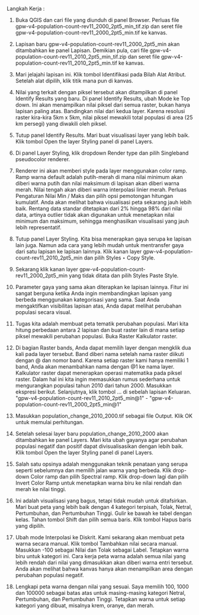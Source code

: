 Langkah Kerja :

1. Buka QGIS dan cari file yang diunduh di panel Browser. Perluas file gpw-v4-population-count-rev11_2000_2pt5_min_tif.zip dan seret file gpw-v4-population-count-rev11_2000_2pt5_min.tif ke kanvas.

2. Lapisan baru gpw-v4-population-count-rev11_2000_2pt5_min akan ditambahkan ke panel Lapisan. Demikian pula, cari file gpw-v4-population-count-rev11_2010_2pt5_min_tif.zip dan seret file gpw-v4-population-count-rev11_2010_2pt5_min.tif ke kanvas.

3. Mari jelajahi lapisan ini. Klik tombol Identifikasi pada Bilah Alat Atribut. Setelah alat dipilih, klik titik mana pun di kanvas.

4. Nilai yang terkait dengan piksel tersebut akan ditampilkan di panel Identify Results yang baru. Di panel Identify Results, ubah Mode ke Top down. Ini akan menampilkan nilai piksel dari semua raster, bukan hanya lapisan paling atas. Bandingkan nilai dari kedua layer. Karena resolusi raster kira-kira 5km x 5km, nilai piksel mewakili total populasi di area (25 km persegi) yang diwakili oleh piksel.

5. Tutup panel Identify Results. Mari buat visualisasi layer yang lebih baik. Klik tombol Open the layer Styling panel di panel Layers.

6. Di panel Layer Styling, klik dropdown Render type dan pilih Singleband pseudocolor renderer.

7. Renderer ini akan memberi style pada layer menggunakan color ramp. Ramp warna default adalah putih-merah di mana nilai minimum akan diberi warna putih dan nilai maksimum di lapisan akan diberi warna merah. Nilai tengah akan diberi warna interpolasi linier merah. Perluas Pengaturan Nilai Min / Maks dan pilih opsi pemotongan hitungan kumulatif. Anda akan melihat bahwa visualisasi peta sekarang jauh lebih baik. Rentang data standar ditetapkan dari 2% hingga 98% dari nilai data, artinya outlier tidak akan digunakan untuk menetapkan nilai minimum dan maksimum, sehingga menghasilkan visualisasi yang jauh lebih representatif.

8. Tutup panel Layer Styling. Kita bisa menerapkan gaya serupa ke lapisan lain juga. Namun ada cara yang lebih mudah untuk mentransfer gaya dari satu lapisan ke lapisan lainnya. Klik kanan layer gpw-v4-population-count-rev11_2010_2pt5_min dan pilih Styles ‣ Copy Style.

9. Sekarang klik kanan layer gpw-v4-population-count-rev11_2000_2pt5_min yang tidak ditata dan pilih Styles Paste Style.

10. Parameter gaya yang sama akan diterapkan ke lapisan lainnya. Fitur ini sangat berguna ketika Anda ingin membandingkan lapisan yang berbeda menggunakan kategorisasi yang sama. Saat Anda mengaktifkan visibilitas lapisan atas, Anda dapat melihat perubahan populasi secara visual.

11. Tugas kita adalah membuat peta tematik perubahan populasi. Mari kita hitung perbedaan antara 2 lapisan dan buat raster lain di mana setiap piksel mewakili perubahan populasi. Buka Raster Kalkulator raster.

12. Di bagian Raster bands, Anda dapat memilih layer dengan mengklik dua kali pada layer tersebut. Band diberi nama setelah nama raster diikuti dengan @ dan nomor band. Karena setiap raster kami hanya memiliki 1 band, Anda akan menambahkan nama dengan @1 ke nama layer. Kalkulator raster dapat menerapkan operasi matematika pada piksel raster. Dalam hal ini kita ingin memasukkan rumus sederhana untuk mengurangkan populasi tahun 2010 dari tahun 2000. Masukkan ekspresi berikut. Selanjutnya, klik tombol … di sebelah lapisan Keluaran. "gpw-v4-population-count-rev11_2010_2pt5_min@1" - "gpw-v4-population-count-rev11_2000_2pt5_min@1"

13. Masukkan population_change_2010_2000.tif sebagai file Output. Klik OK untuk memulai perhitungan.

14. Setelah selesai layer baru population_change_2010_2000 akan ditambahkan ke panel Layers. Mari kita ubah gayanya agar perubahan populasi negatif dan positif dapat divisualisasikan dengan lebih baik. Klik tombol Open the layer Styling panel di panel Layers.

15. Salah satu opsinya adalah menggunakan teknik penataan yang serupa seperti sebelumnya dan memilih jalan warna yang berbeda. Klik drop-down Color ramp dan pilih Spectral ramp. Klik drop-down lagi dan pilih Invert Color Ramp untuk menetapkan warna biru ke nilai rendah dan merah ke nilai tinggi.

16. Ini adalah visualisasi yang bagus, tetapi tidak mudah untuk ditafsirkan. Mari buat peta yang lebih baik dengan 4 kategori terpisah, Tolak, Netral, Pertumbuhan, dan Pertumbuhan Tinggi. Gulir ke bawah ke tabel dengan kelas. Tahan tombol Shift dan pilih semua baris. Klik tombol Hapus baris yang dipilih.

17. Ubah mode Interpolasi ke Diskrit. Kami sekarang akan membuat peta warna secara manual. Klik tombol Tambahkan nilai secara manual. Masukkan -100 sebagai Nilai dan Tolak sebagai Label. Tetapkan warna biru untuk kategori ini. Cara kerja peta warna adalah semua nilai yang lebih rendah dari nilai yang dimasukkan akan diberi warna entri tersebut. Anda akan melihat bahwa kanvas hanya akan menampilkan area dengan perubahan populasi negatif.

18. Lengkapi peta warna dengan nilai yang sesuai. Saya memilih 100, 1000 dan 100000 sebagai batas atas untuk masing-masing kategori Netral, Pertumbuhan, dan Pertumbuhan Tinggi. Tetapkan warna untuk setiap kategori yang dibuat, misalnya krem, oranye, dan merah.
 
